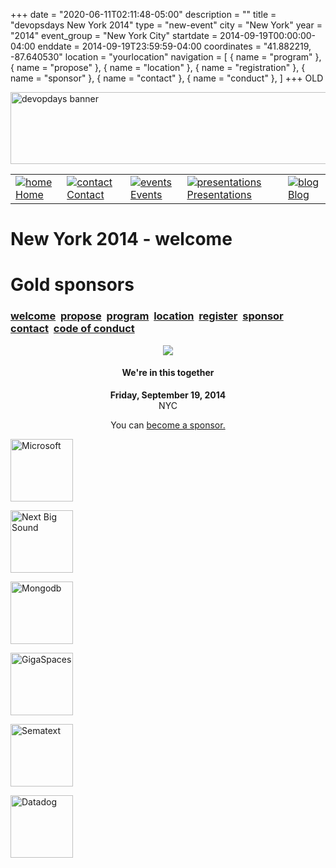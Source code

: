 +++
date = "2020-06-11T02:11:48-05:00"
description = ""
title = "devopsdays New York 2014"
type = "new-event"
city = "New York"
year = "2014"
event_group = "New York City"
startdate = 2014-09-19T00:00:00-04:00
enddate = 2014-09-19T23:59:59-04:00
coordinates = "41.882219, -87.640530"
location = "yourlocation"
navigation = [
    { name = "program" },
    { name = "propose" },
    { name = "location" },
    { name = "registration" },
    { name = "sponsor" },
    { name = "contact" },
    { name = "conduct" },
]
+++
OLD






<!DOCTYPE HTML PUBLIC "-//W3C//DTD HTML 4.01 Transitional//EN"
"http://www.w3.org/TR/html4/loose.dtd">
<html>
<head>
<meta http-equiv="content-type" content="text/html; charset=utf-8" >
<title>New York 2014
 - welcome</title>
<meta name="author" content="" >





<link rel="alternate" type="application/rss+xml" title="devopsdays RSS Feed" href="http://www.devopsdays.org/feed/" >



<script type="text/javascript" src="https://www.google.com/jsapi"></script>
<script type="text/javascript">
google.load('jquery', '1.3.2');
</script>

<!---This is a combined jAmpersand, jqwindont , jPullquote -->
<script type="text/javascript" src="/js/devops.js"></script>

<!--- Blueprint CSS Framework Screen + Fancytype-Screen + jedi.css -->
<link rel="stylesheet" href="/css/devops.min.css" type="text/css" media="screen, projection">
<link rel="stylesheet" href="/css/blueprint/print.css" type="text/css" media="print">
<!--[if IE]>
<link rel="stylesheet" href="/css/blueprint/ie.css" type="text/css" media="screen, projection">
<![endif]-->
</head>


<body onload="initialize()">

<div class="container ">
<div class="span-24 last" id="header">

 <div class="span-16 first">
	<img src="/images/devopsdays-banner.png" title="devopsdays banner" width="801" height="115" alt="devopdays banner" ><br>
 </div>
 <div class="span-8 last">
 </div>
</div>

<div class="span-24 last">
<div class="span-15 first">
<div id="headermenu">
<table >
  <tr>
    <td>
      <a href="/"><img alt="home" title="home" src="/images/home.png"></a>
      <a href="/">Home</a>
    </td>
    <td>
      <a href="/contact/"><img alt="contact" title="contact" src="/images/contact.png"></a>
      <a href="/contact/">Contact</a>
    </td>
    <td>
      <a href="/events/"><img alt="events" title="events" src="/images/events.png"></a>
      <a href="/events/">Events</a>
    </td>
    <td>
      <a href="/presentations/"><img alt="presentations" title="presentations" src="/images/presentations.png"></a>
      <a href="/presentations/">Presentations</a>
    </td>
    <td>
      <a href="/blog/"><img alt="blog" title="blog" src="/images/blog.png"></a>
      <a href="/blog/">Blog</a>
    </td>
  </tr>
</table>
</div>

</div>
<div class="span-8 last">
</div>

<div class="span-24 last" id="title">
<div class="span-15 first">
<h1>New York 2014
 - welcome </h1>
</div>

<div class="span-8 last">
</div>

  
<h1>Gold sponsors</h1>
  

</div>


<div class="span-15  ">
  <div class="span-15  last ">
  <div class="submenu">
<h3>
<a href="/events/2014/newyork/">welcome</a> 
<a href="/events/2014/newyork/propose">propose</a> 
<a href="/events/2014/newyork/program">program</a> 
<a href="/events/2014/newyork/location">location</a>  
<a href="https://ti.to/devopsdaysnyc/devopsdays-nyc-2014/" target="_blank">register</a> 
<a href="/events/2014/newyork/sponsor">sponsor</a> 
<a href="/events/2014/newyork/contact">contact</a> 
<a href="/events/2014/newyork/code-of-conduct">code of conduct</a> 
</h3>
</div>


  <center>
<img src='workers.png'>
<h4>We're in this together</h4>
      <p><b>Friday, September 19, 2014</b><br/>NYC</p>
      <p>You can <a href="sponsor">become a sponsor.</a></p>
</center>




<!--
<center>This event will be livestreamed thanks to <a href="http://twitter.com/livestream">@livestream</a> - <a href="https://new.livestream.com/devopsdaysorg/nyc2013">Watch it live</a></center>
-->


  </div>
  
</div>

<div class="span-8 last">
  <div class="span-8 last">







<a href='http://www.microsoft.com/'><img border=0 alt='Microsoft' title='Microsoft' width=100px height=100px src='/events/2014/newyork/logos/microsoft.png'></a>

<a href='http://www.nextbigsound.com/'><img border=0 alt='Next Big Sound' title='Next Big Sound' width=100px height=100px src='/events/2014/newyork/logos/nextbigsound.png'></a>

<a href='http://mongodb.com/'><img border=0 alt='Mongodb' title='Mongodb' width=100px height=100px src='/events/2014/newyork/logos/mongodb.png'></a>

<a href='http://www.gigaspaces.com/'><img border=0 alt='GigaSpaces' title='GigaSpaces' width=100px height=100px src='/events/2014/newyork/logos/gigaspaces.png'></a>

<a href='http://sematext.com/'><img border=0 alt='Sematext' title='Sematext' width=100px height=100px src='/events/2014/newyork/logos/sematext.png'></a>

<a href='http://datadoghq.com/'><img border=0 alt='Datadog' title='Datadog' width=100px height=100px src='/events/2014/newyork/logos/datadog.png'></a>




<br><br>








</div>
  <div class="span-8 last">
  </div>


</div>


</div>
</div>

<script type="text/javascript">
  var _gaq = _gaq || [];
  _gaq.push(['_setAccount', 'UA-9713393-1']);
  _gaq.push(['_trackPageview']);

  (function() {
    var ga = document.createElement('script'); ga.type = 'text/javascript'; ga.async = true;
    ga.src = ('https:' == document.location.protocol ? 'https://ssl' : 'http://www') + '.google-analytics.com/ga.js';
    var s = document.getElementsByTagName('script')[0]; s.parentNode.insertBefore(ga, s);
  })();
</script>




</body>
</html>
